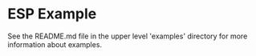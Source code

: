 # ESP Example

See the README.md file in the upper level 'examples' directory for more information about examples.
